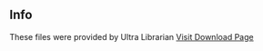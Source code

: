 ## Info
These files were provided by Ultra Librarian
[Visit Download Page](https://app.ultralibrarian.com/details/ae4a76fa-bbff-11ef-bf12-024899f9dfe1/Nordic-Semiconductor/NPM1300-QEAA-R7?ref=digikey)
